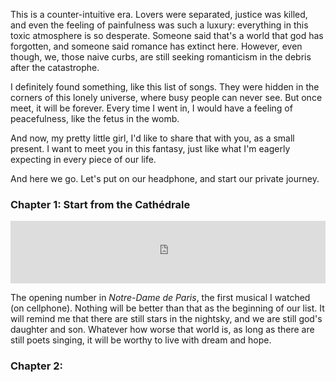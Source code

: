 This is a counter-intuitive era. Lovers were separated, justice was killed, and even the feeling of painfulness was such a luxury: everything in this toxic atmosphere is so desperate. Someone said that's a world that god has forgotten, and someone said romance has extinct here. However, even though, we, those naive curbs, are still seeking romanticism in the debris after the catastrophe. 

I definitely found something, like this list of songs. They were hidden in the corners of this lonely universe, where busy people can never see. But once meet, it will be forever. Every time I went in, I would have a feeling of peacefulness, like the fetus in the womb.

And now, my pretty little girl, I'd like to share that with you, as a small present. I want to meet you in this fantasy, just like what I'm eagerly expecting in every piece of our life.

And here we go. Let's put on our headphone, and start our private journey.

### Chapter 1: Start from the Cathédrale

<iframe frameborder="no" border="0" marginwidth="0" marginheight="0" width="100%" height="100" src="https://music.163.com/outchain/player?type=2&amp;id=5055024&amp;auto=1&amp;height=100"></iframe>

The opening number in *Notre-Dame de Paris*, the first musical I watched (on cellphone). Nothing will be better than that as the beginning of our list. It will remind me that there are still stars in the nightsky, and we are still god's daughter and son. Whatever how worse that world is, as long as there are still poets singing, it will be worthy to live with dream and hope.

### Chapter 2: 
